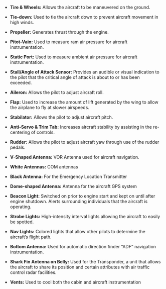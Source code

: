 - **Tire & Wheels:** Allows the aircraft to be maneuvered on the ground.
- **Tie-down:** Used to tie the aircraft down to prevent aircraft movement in high winds.
- **Propeller:** Generates thrust through the engine.
- **Pitot-Vain:** Used to measure ram air pressure for aircraft instrumentation.  
    
- **Static Port:** Used to measure ambient air pressure for aircraft instrumentation.  
    
- **Stall/Angle of Attack Sensor:** Provides an audible or visual indication to the pilot that the critical angle of attack is about to or has been exceeded.  
    
- **Aileron:** Allows the pilot to adjust aircraft roll.  
    
- **Flap:** Used to increase the amount of lift generated by the wing to allow the airplane to fly at slower airspeeds.  
    
- **Stabilator:** Allows the pilot to adjust aircraft pitch.  
    
- **Anti-Servo & Trim Tab:** Increases aircraft stability by assisting in the re-centering of controls.  
    
- **Rudder:** Allows the pilot to adjust aircraft yaw through use of the rudder pedals.  
    
- **V-Shaped Antenna:** VOR Antenna used for aircraft navigation.  
    
- **White Antennas:** COM antennas  
    
- **Black Antenna:** For the Emergency Location Transmitter  
    
- **Dome-shaped Antenna:** Antenna for the aircraft GPS system  
    
- **Beacon Light:** Switched on prior to engine start and kept on until after engine shutdown. Alerts surrounding individuals that the aircraft is operating.  
    
- **Strobe Lights:** High-intensity interval lights allowing the aircraft to easily be spotted.  
    
- **Nav Lights:** Colored lights that allow other pilots to determine the aircraft’s flight path.  
    
- **Bottom Antenna:** Used for automatic direction finder “ADF” navigation instrumentation.  
    
- **Shark Fin Antenna on Belly:** Used for the Transponder, a unit that allows the aircraft to share its position and certain attributes with air traffic control radar facilities.  
    
- **Vents:** Used to cool both the cabin and aircraft instrumentation
